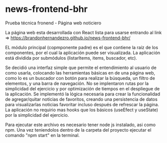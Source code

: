 # news-frontend-bhr
Prueba técnica fronend - Página web noticiero

La página web esta desarrollada con React lista para usarse entrando al link => https://brandonhernandezro.github.io/news-frontend-bhr/


EL módulo principal (copmponente padre) es el que contiene la raíz de los componentes, por el cual la aplicación puede ser visualizada. 
La aplicación está dividida por submódulos (listarItems, items, buscador, etc). 

Se decidió una interfaz simple que permite el entendimiento al usuario de como usarla, colocando las herramientas básicas en de una página web, como lo es un buscador con botón para realizar la búsqueda, un filtro de elementos, y una barra de navegación. 
No se implentaron rutas por la simplicidad del ejercicio y por optimización de tiempos en el despliegue de la aplicación. 
Se implementó la lógica necesaria para crear la funcionalidad de agregar/quitar noticias de favoritos, creando una persistencia de datos para visualizarlas noticias favoritar incluso después de refrescar la página. 
La aplicación no requirio mas hooks que los básicos (useEfect y useState) por la simplicidad del ejercicio. 

Para ejecutar este archivo es necesario tener node js instalado, asi como npm. Una vez teniendolos dentro de la carpeta del proyecto ejecutar el comando "npm start" en la terminal. 

